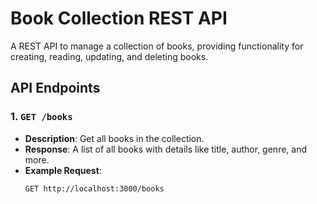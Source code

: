 # Book Collection REST API

A REST API to manage a collection of books, providing functionality for creating, reading, updating, and deleting books.

## API Endpoints

### 1. `GET /books`
- **Description**: Get all books in the collection.
- **Response**: A list of all books with details like title, author, genre, and more.
- **Example Request**:
  ```bash
  GET http://localhost:3000/books
